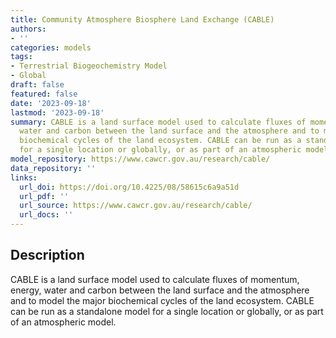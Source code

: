 ```yaml
---
title: Community Atmosphere Biosphere Land Exchange (CABLE)
authors:
- ''
categories: models
tags:
- Terrestrial Biogeochemistry Model
- Global
draft: false
featured: false
date: '2023-09-18'
lastmod: '2023-09-18'
summary: CABLE is a land surface model used to calculate fluxes of momentum, energy,
  water and carbon between the land surface and the atmosphere and to model the major
  biochemical cycles of the land ecosystem. CABLE can be run as a standalone model
  for a single location or globally, or as part of an atmospheric model.
model_repository: https://www.cawcr.gov.au/research/cable/
data_repository: ''
links:
  url_doi: https://doi.org/10.4225/08/58615c6a9a51d
  url_pdf: ''
  url_source: https://www.cawcr.gov.au/research/cable/
  url_docs: ''
---
```


## Description

CABLE is a land surface model used to calculate fluxes of momentum, energy, water and carbon between the land surface and the atmosphere and to model the major biochemical cycles of the land ecosystem. CABLE can be run as a standalone model for a single location or globally, or as part of an atmospheric model.

